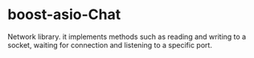 # boost-asio-Chat

Network library. it implements methods such
as reading and writing to a socket, waiting for connection and listening to a specific port.
